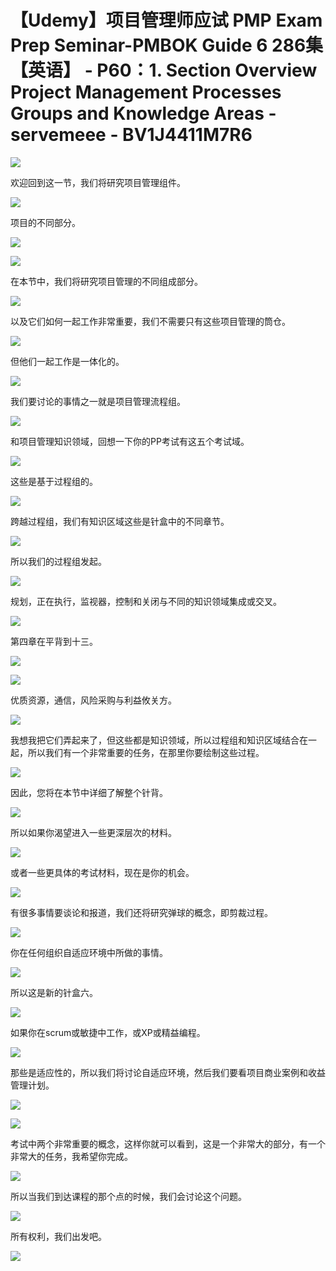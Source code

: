 # 【Udemy】项目管理师应试 PMP Exam Prep Seminar-PMBOK Guide 6  286集【英语】 - P60：1. Section Overview Project Management Processes Groups and Knowledge Areas - servemeee - BV1J4411M7R6

![](img/24ba98f5491b6f88cb33eba347533534_0.png)

欢迎回到这一节，我们将研究项目管理组件。

![](img/24ba98f5491b6f88cb33eba347533534_2.png)

项目的不同部分。

![](img/24ba98f5491b6f88cb33eba347533534_4.png)

![](img/24ba98f5491b6f88cb33eba347533534_5.png)

在本节中，我们将研究项目管理的不同组成部分。

![](img/24ba98f5491b6f88cb33eba347533534_7.png)

以及它们如何一起工作非常重要，我们不需要只有这些项目管理的筒仓。

![](img/24ba98f5491b6f88cb33eba347533534_9.png)

但他们一起工作是一体化的。

![](img/24ba98f5491b6f88cb33eba347533534_11.png)

我们要讨论的事情之一就是项目管理流程组。

![](img/24ba98f5491b6f88cb33eba347533534_13.png)

和项目管理知识领域，回想一下你的PP考试有这五个考试域。

![](img/24ba98f5491b6f88cb33eba347533534_15.png)

这些是基于过程组的。

![](img/24ba98f5491b6f88cb33eba347533534_17.png)

跨越过程组，我们有知识区域这些是针盒中的不同章节。

![](img/24ba98f5491b6f88cb33eba347533534_19.png)

所以我们的过程组发起。

![](img/24ba98f5491b6f88cb33eba347533534_21.png)

规划，正在执行，监视器，控制和关闭与不同的知识领域集成或交叉。

![](img/24ba98f5491b6f88cb33eba347533534_23.png)

第四章在平背到十三。

![](img/24ba98f5491b6f88cb33eba347533534_25.png)

![](img/24ba98f5491b6f88cb33eba347533534_26.png)

优质资源，通信，风险采购与利益攸关方。

![](img/24ba98f5491b6f88cb33eba347533534_28.png)

我想我把它们弄起来了，但这些都是知识领域，所以过程组和知识区域结合在一起，所以我们有一个非常重要的任务，在那里你要绘制这些过程。



![](img/24ba98f5491b6f88cb33eba347533534_30.png)

因此，您将在本节中详细了解整个针背。

![](img/24ba98f5491b6f88cb33eba347533534_32.png)

所以如果你渴望进入一些更深层次的材料。

![](img/24ba98f5491b6f88cb33eba347533534_34.png)

或者一些更具体的考试材料，现在是你的机会。

![](img/24ba98f5491b6f88cb33eba347533534_36.png)

有很多事情要谈论和报道，我们还将研究弹球的概念，即剪裁过程。

![](img/24ba98f5491b6f88cb33eba347533534_38.png)

你在任何组织自适应环境中所做的事情。

![](img/24ba98f5491b6f88cb33eba347533534_40.png)

所以这是新的针盒六。

![](img/24ba98f5491b6f88cb33eba347533534_42.png)

如果你在scrum或敏捷中工作，或XP或精益编程。

![](img/24ba98f5491b6f88cb33eba347533534_44.png)

那些是适应性的，所以我们将讨论自适应环境，然后我们要看项目商业案例和收益管理计划。

![](img/24ba98f5491b6f88cb33eba347533534_46.png)

![](img/24ba98f5491b6f88cb33eba347533534_47.png)

考试中两个非常重要的概念，这样你就可以看到，这是一个非常大的部分，有一个非常大的任务，我希望你完成。

![](img/24ba98f5491b6f88cb33eba347533534_49.png)

所以当我们到达课程的那个点的时候，我们会讨论这个问题。

![](img/24ba98f5491b6f88cb33eba347533534_51.png)

所有权利，我们出发吧。

![](img/24ba98f5491b6f88cb33eba347533534_53.png)